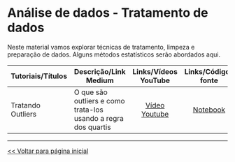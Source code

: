 # Análise de dados - Tratamento de dados
Neste material vamos explorar técnicas de tratamento, limpeza e preparação de dados. Alguns métodos estatísticos serão abordados aqui.

| Tutoriais/Títulos    | Descrição/Link Medium  | Links/Vídeos YouTube | Links/Códigos fonte |
| --- | --- | :---: | :---: |
| Tratando Outliers | O que são outliers e como trata-los usando a regra dos quartis | [Vídeo Youtube](https://youtu.be/2E9OWy6jfWg) | [Notebook](https://github.com/dev-daniel-amorim/Topico-Analise_dados/blob/main/outliers.ipynb) |

<hr>

[<< Voltar para página inicial](https://github.com/dev-daniel-amorim)
